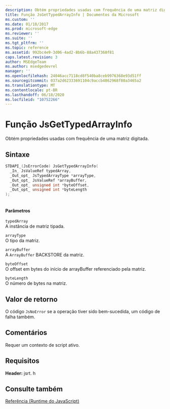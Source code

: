 ```yaml
---
description: Obtém propriedades usadas com frequência de uma matriz digitada.
title: Função JsGetTypedArrayInfo | Documentos da Microsoft
ms.custom: ''
ms.date: 01/18/2017
ms.prod: microsoft-edge
ms.reviewer: ''
ms.suite: ''
ms.tgt_pltfrm: ''
ms.topic: reference
ms.assetid: 992bc4e9-3d06-4ad2-8b6b-88a437360f81
caps.latest.revision: 3
author: MSEdgeTeam
ms.author: msedgedevrel
manager: ''
ms.openlocfilehash: 24046acc7118cd8f540ba8ceb9976368e93d51ff
ms.sourcegitcommit: 037a2d62333691104c9accb4862968f80a3465a2
ms.translationtype: MT
ms.contentlocale: pt-BR
ms.lasthandoff: 06/18/2020
ms.locfileid: "10752266"
---
```

# Função JsGetTypedArrayInfo
Obtém propriedades usadas com frequência de uma matriz digitada.  
  
## Sintaxe  
  
```cpp  
STDAPI_(JsErrorCode) JsGetTypedArrayInfo(  
  _In_ JsValueRef typedArray,  
  _Out_opt_ JsTypedArrayType *arrayType,  
  _Out_opt_ JsValueRef *arrayBuffer,  
  _Out_opt_ unsigned int *byteOffset,  
  _Out_opt_ unsigned int *byteLength  
);  
  
```  
  
#### Parâmetros  
 `typedArray`  
 A instância de matriz tipada.  
  
 `arrayType`  
 O tipo da matriz.  
  
 `arrayBuffer`  
 A `ArrayBuffer` BACKSTORE da matriz.  
  
 `byteOffset`  
 O offset em bytes do início de arrayBuffer referenciado pela matriz.  
  
 `byteLength`  
 O número de bytes na matriz.  
  
## Valor de retorno  
 O código `JsNoError` se a operação tiver sido bem-sucedida, um código de falha também.  
  
## Comentários  
 Requer um contexto de script ativo.  
  
## Requisitos  
 **Header:** jsrt. h  
  
## Consulte também  
 [Referência (Runtime do JavaScript)](../chakra-hosting/reference-javascript-runtime.md)